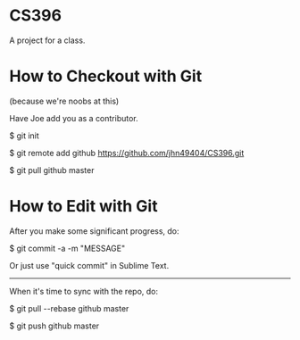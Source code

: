 CS396
=====

A project for a class.

How to Checkout with Git
===

(because we're noobs at this)

Have Joe add you as a contributor.

$ git init

$ git remote add github https://github.com/jhn49404/CS396.git

$ git pull github master

How to Edit with Git
===

After you make some significant progress, do:

$ git commit -a -m "MESSAGE"

Or just use "quick commit" in Sublime Text.

---

When it's time to sync with the repo, do:

$ git pull --rebase github master

$ git push github master